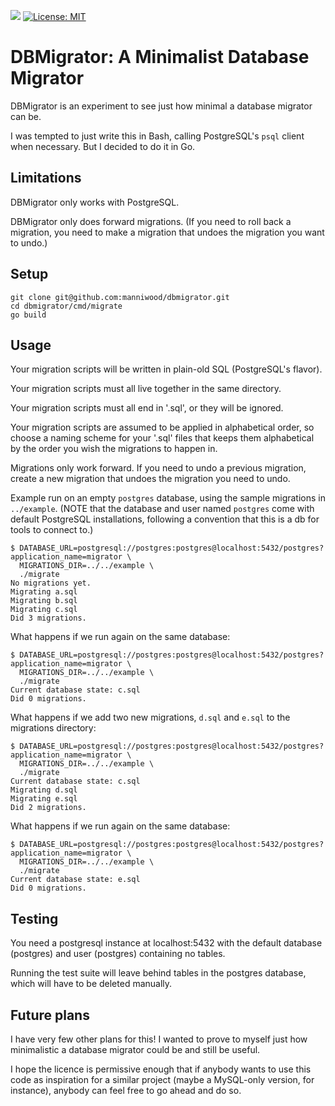 [![](https://godoc.org/github.com/manniwood/dbmigrator?status.svg)](https://godoc.org/github.com/manniwood/dbmigrator)
[![License: MIT](https://img.shields.io/badge/License-MIT-yellow.svg)](https://opensource.org/licenses/MIT)

# DBMigrator: A Minimalist Database Migrator

DBMigrator is an experiment to see just how minimal a database migrator can be.

I was tempted to just write this in Bash, calling PostgreSQL's `psql` client
when necessary. But I decided to do it in Go.

## Limitations

DBMigrator only works with PostgreSQL.

DBMigrator only does forward migrations. (If you need to roll back a migration,
you need to make a migration that undoes the migration you want to undo.)

## Setup

```
git clone git@github.com:manniwood/dbmigrator.git
cd dbmigrator/cmd/migrate
go build
```

## Usage

Your migration scripts will be written in plain-old SQL (PostgreSQL's flavor).

Your migration scripts must all live together in the same directory.

Your migration scripts must all end in '.sql', or they will be ignored.

Your migration scripts are assumed to be applied in alphabetical order,
so choose a naming scheme for your '.sql' files that keeps them alphabetical
by the order you wish the migrations to happen in.

Migrations only work forward. If you need to undo a previous migration,
create a new migration that undoes the migration you need to undo.

Example run on an empty `postgres` database, using the sample migrations
in `../example`. (NOTE that the database and user
named `postgres` come with default PostgreSQL installations, following a
convention that this is a db for tools to connect to.)

```
$ DATABASE_URL=postgresql://postgres:postgres@localhost:5432/postgres?application_name=migrator \
  MIGRATIONS_DIR=../../example \
  ./migrate
No migrations yet.
Migrating a.sql
Migrating b.sql
Migrating c.sql
Did 3 migrations.
```
What happens if we run again on the same database:

```
$ DATABASE_URL=postgresql://postgres:postgres@localhost:5432/postgres?application_name=migrator \
  MIGRATIONS_DIR=../../example \
  ./migrate
Current database state: c.sql
Did 0 migrations.
```
What happens if we add two new migrations, `d.sql` and `e.sql` to the migrations directory:

```
$ DATABASE_URL=postgresql://postgres:postgres@localhost:5432/postgres?application_name=migrator \
  MIGRATIONS_DIR=../../example \
  ./migrate
Current database state: c.sql
Migrating d.sql
Migrating e.sql
Did 2 migrations.
```
What happens if we run again on the same database:

```
$ DATABASE_URL=postgresql://postgres:postgres@localhost:5432/postgres?application_name=migrator \
  MIGRATIONS_DIR=../../example \
  ./migrate
Current database state: e.sql
Did 0 migrations.
```

## Testing

You need a postgresql instance at localhost:5432 with the default
database (postgres) and user (postgres) containing no tables.

Running the test suite will leave behind tables in the postgres
database, which will have to be deleted manually.

## Future plans

I have very few other plans for this! I wanted to prove to myself just how minimalistic
a database migrator could be and still be useful.

I hope the licence is permissive enough that if anybody wants to use this code as
inspiration for a similar project (maybe a MySQL-only version, for instance), anybody
can feel free to go ahead and do so.


